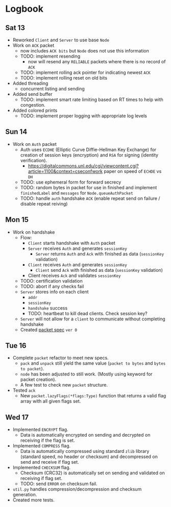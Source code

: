 # Logbook

## Sat 13

- Reworked `Client` and `Server` to use base `Node`
- Work on `ACK` packet
    - now includes `ACK bits` but `Node` does not use this information
    - TODO: implement resending
        - now will resend any `RELIABLE` packets where there is no record of `ACK`
    - TODO: implement rolling ack pointer for indicating newest `ACK`
    - TODO: implement rolling reset on old bits
- Added threading
    - concurrent listing and sending
- Added send buffer
    - TODO: implement smart rate limiting based on RT times to help with congestion.
- Added colored prints
    - TODO: implement proper logging with appropriate log levels

## Sun 14

- Work on `Auth` packet
    - Auth uses `ECDHE` (Elliptic Curve Diffie-Hellman Key Exchange) for creation of session keys (encryption) and `RSA` for signing (identity verification).
        - <https://digitalcommons.unl.edu/cgi/viewcontent.cgi?article=1100&context=cseconfwork> paper on speed of `ECHDE` vs `DH`
    - TODO: use ephemeral form for forward secrecy
    - TODO: random bytes in packet for use in finished and implement `finishedLabel` and `messages` for `Node.queueAuthPacket`
    - TODO: handle `auth` handshake `ACK` (enable repeat send on failure / disable repeat reiving)

## Mon 15

- Work on handshake
    - Flow:
        - `Client` starts handshake with `Auth` packet
        - `Server` receives `Auth` and generates `sessionKey`
            - `Server` returns `Auth` and `Ack` with finished as data (`sessionKey` validation)
        - `Client` receives `Auth` and generates `sessionKey`
            - `Client` send `Ack` with finished as data (`sessionKey` validation)
        - Client receives `Ack` and validates `sessionKey`
    - TODO: certification validation
    - TODO: abort if any checks fail
    - `Server` stores info on each client
        - `addr`
        - `sessionKey`
        - `handshake` success
        - TODO: heartbeat to kill dead clients. Check session key?
    - `Server` will not allow for a `client` to communicate without completing handshake
    - Created [packet spec](packet_spec.pdf) `ver 0`

## Tue 16

- Complete `packet` refactor to meet new specs.
    - `pack` and `unpack` still yield the same value (`packet to bytes` and `bytes to packet`).
    - `node` has been adjusted to still work. (Mostly using keyword for packet creation).
    - A few test to check new `packet` structure.
- Tested `ack`
    - New `packet.lazyFlags(*flags:Type)` function that returns a valid flag array with all given flags set.

## Wed 17

- Implemented `ENCRYPT` flag.
    - Data is automatically encrypted on sending and decrypted on receiving if the flag is set.
- Implemented  `COMPRESS` flag.
    - Data is automatically compressed using standard `zlib` library (standard speed, no header or checksum) and decompressed on send and receive if flag set.
- Implemented `CHECKSUM` flag.
    - Checksum (CRC32) is automatically set on sending and validated on receiving if flag set.
    - TODO: send `ERROR` on checksum fail.
- `util.py` handles compression/decompression and checksum generation.
- Created more tests.

